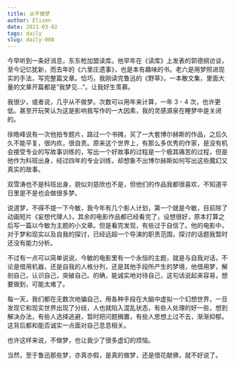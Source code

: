```yaml
--- 
title: 从不做梦
author: Elizen
date: 2021-03-02
tags: daily
slug: daily-008
---
```

今早听到一条好消息，东东枪加盟读库。他早年在《读库》上发表的郭德纲访谈，至今记忆犹新，而去年的《六里庄遗事》，也是本有趣味的书。老六是用梦照进现实的手法，写完整篇文章。恰巧，我刚读完鲁迅的《野草》，一本散文集，里面大量的文章开篇都是“我梦见...”。让我好生羡慕。  

我很少，或者说，几乎从不做梦。次数可以用年来计算，一年 3 - 4 次，也许更低。甚至开玩笑认为这是影响我写作的一大因素，我的灵感源泉在睡梦中是关闭的。  

徐皓峰说有一次他拍专题片，路过一个书摊，买了一大套博尔赫斯的作品，之后久久不能平复，很内疚，很自责。原来这个世界上，有那么多优秀的作家，是没有机会接受专业的写故事训练的，写出一个好故事的过程是一个极其痛苦的过程，但是他作为科班出身，经过四年的专业训练，却想象不出博尔赫斯如何写出这些魔幻又真实的故事。  

双雪涛也不是科班出身，貌似刘慈欣也不是，但他们的作品我都很喜欢，不知道平日里是不是也会做很多梦。  

说道梦，不得不提一下今敏，我今年有几个影人计划，第一个就是今敏，目前除了动画短片《妄想代理人》，其余的电影作品都已经看完了，设想很好，原本打算之后写一篇以今敏为主题的小文章。但是看完发现，有些过于自信了。他的电影中，对于梦和现实以及自我的探讨，已经远超一个导演的职责范围，探讨的话题我暂时还没有能力分析。  

不过有一点可以简单说说，今敏的电影里有一个永恒的主题，就是与自我对话，不论是借用机器，还是自我的人格分列，还是其他手段所产生的梦境，他借用梦，解剖自己，认识自己，突破自己。的确，能诚实地对待自己，这句话说起来容易，想要做到，可能太难了。  

每一天，我们都在无数次地骗自己，用各种手段在大脑中虚拟一个幻想世界，一旦发现它和现实世界出现了分歧，人也就陷入混乱状态，有些人处理的好一些，想到解决办法，有些人选择逃避，暂时把问题搁置，有些人思想上过不去，渐渐抑郁。这背后都和能否诚实一点面对自己息息相关。  

也许这样来说，不做梦，也让我少了很多虚幻的烦恼。  

当然，至于鲁迅那些梦，亦真亦假，是真的做梦，还是借花献佛，就不好说了。  
